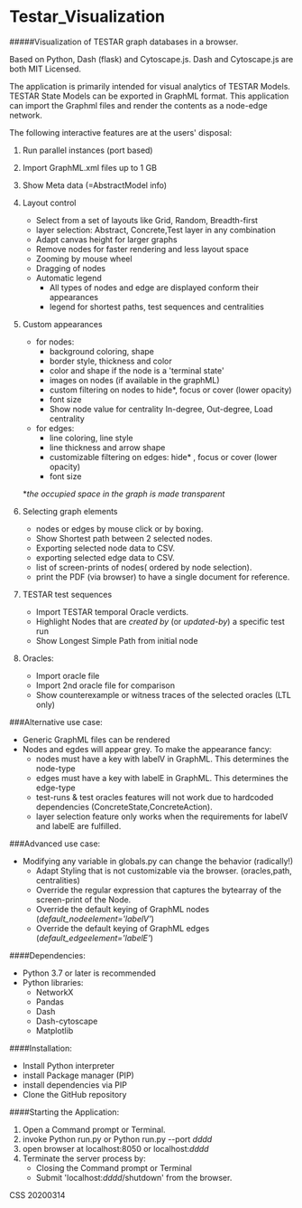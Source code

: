 # Testar_Visualization
#####Visualization of TESTAR graph databases in a browser.

Based on Python, Dash (flask) and Cytoscape.js. Dash and Cytoscape.js are both MIT Licensed.

The application is primarily intended for visual analytics of TESTAR Models.
TESTAR State Models can be exported in GraphML format. 
This application can import the Graphml files and render the contents as a node-edge network.

The following interactive features are at the users' disposal:
 
01. Run parallel instances (port based)

02. Import GraphML.xml files up to 1 GB

03. Show Meta data  (=AbstractModel info)

04. Layout control
    * Select from a set of layouts like Grid, Random, Breadth-first 
    * layer selection: Abstract, Concrete,Test layer in any combination
    * Adapt canvas height for larger graphs
    * Remove nodes for faster rendering and less layout space
    * Zooming by mouse wheel
    * Dragging of nodes
    * Automatic legend
        - All types of nodes and edge are displayed conform their  appearances
        - legend for shortest paths, test sequences and centralities 
        
05. Custom appearances
    * for nodes:
        * background coloring, shape
        * border style, thickness and color 
        * color and shape if the node is a  'terminal state'
        - images on nodes (if available in the graphML)
        * custom filtering on nodes to hide\*, focus or cover (lower opacity) 
        * font size
        * Show node value for centrality In-degree, Out-degree, Load centrality
    * for edges:
        * line coloring, line style
        * line thickness and arrow shape
        * customizable filtering on edges: hide\* , focus or cover (lower opacity) 
        * font size 
     
     \**the occupied space in the graph is made transparent*   
             
06. Selecting graph elements
    - nodes or edges by mouse click or by boxing.
    - Show Shortest path between 2 selected nodes.
    - Exporting selected node data to CSV.
    - exporting selected edge data to CSV.
    - list of screen-prints of nodes( ordered by node selection).
    - print the PDF (via browser) to have a single document for reference.
    
07. TESTAR test sequences
    - Import TESTAR temporal Oracle verdicts. 
    - Highlight Nodes that are *created by* (or *updated-by*) a specific test run
    * Show Longest Simple Path from initial node  
    
08. Oracles: 
    - Import oracle file
    - Import 2nd oracle file for comparison
    - Show counterexample or witness traces of the selected oracles (LTL only)


###Alternative use case:
* Generic GraphML files can be rendered
* Nodes and egdes will appear grey. To make the appearance fancy:
  * nodes must have a key with labelV in GraphML. This determines the node-type
  * edges must have a key with labelE in GraphML. This determines the edge-type
  * test-runs & test oracles features will not work due to hardcoded dependencies (ConcreteState,ConcreteAction). 
  * layer selection feature only works when the requirements for labelV and labelE are fulfilled.
 
###Advanced  use case: 
* Modifying any variable in globals.py can change the behavior (radically!)
    * Adapt Styling that is not customizable via the browser. (oracles,path, centralities) 
    * Override the regular expression that captures the bytearray of the screen-print of the Node.
    * Override the default keying of GraphML nodes (*default_nodeelement='labelV'*) 
    * Override the default keying of GraphML edges (*default_edgeelement='labelE'*) 
    
    

####Dependencies:
 * Python 3.7 or later is recommended
 * Python libraries:
   * NetworkX
   * Pandas
   * Dash
   * Dash-cytoscape
   * Matplotlib

####Installation:
 * Install Python interpreter
 * install Package manager (PIP)
 * install dependencies via PIP
 * Clone the GitHub repository
 
####Starting the Application:
 1. Open a Command prompt or Terminal.
 2. invoke Python run.py  or  Python run.py --port *dddd*
 3. open browser at localhost:8050 or localhost:*dddd*
 4. Terminate the server process by:
    * Closing the Command prompt or Terminal
    * Submit 'localhost:*dddd*/shutdown' from the browser.

CSS 20200314

